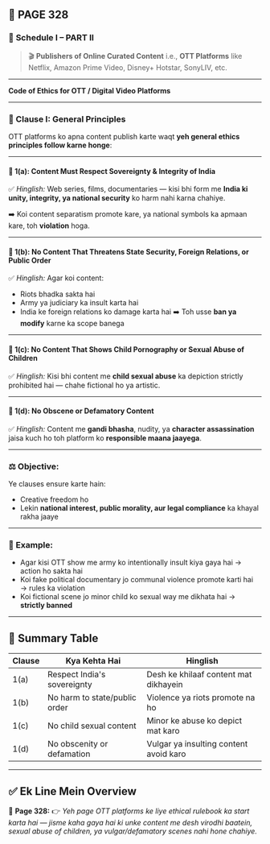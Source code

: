 ## 📄 **PAGE 328**

### 📘 **Schedule I – PART II**

> 🎬 **Publishers of Online Curated Content**
> i.e., **OTT Platforms** like Netflix, Amazon Prime Video, Disney+ Hotstar, SonyLIV, etc.

---
**Code of Ethics for OTT / Digital Video Platforms**

---

### 📘 Clause I: **General Principles**

OTT platforms ko apna content publish karte waqt **yeh general ethics principles follow karne honge**:

---

#### 🔹 1(a): **Content Must Respect Sovereignty & Integrity of India**

✅ *Hinglish:*
Web series, films, documentaries — kisi bhi form me **India ki unity, integrity, ya national security** ko harm nahi karna chahiye.

➡️ Koi content separatism promote kare, ya national symbols ka apmaan kare, toh **violation** hoga.

---

#### 🔹 1(b): **No Content That Threatens State Security, Foreign Relations, or Public Order**

✅ *Hinglish:*
Agar koi content:

* Riots bhadka sakta hai
* Army ya judiciary ka insult karta hai
* India ke foreign relations ko damage karta hai
  ➡️ Toh usse **ban ya modify** karne ka scope banega

---

#### 🔹 1(c): **No Content That Shows Child Pornography or Sexual Abuse of Children**

✅ *Hinglish:*
Kisi bhi content me **child sexual abuse** ka depiction strictly prohibited hai — chahe fictional ho ya artistic.

---

#### 🔹 1(d): **No Obscene or Defamatory Content**

✅ *Hinglish:*
Content me **gandi bhasha**, nudity, ya **character assassination** jaisa kuch ho toh platform ko **responsible maana jaayega**.

---

### ⚖️ Objective:

Ye clauses ensure karte hain:

* Creative freedom ho
* Lekin **national interest, public morality, aur legal compliance** ka khayal rakha jaaye

---

### 📌 Example:

* Agar kisi OTT show me army ko intentionally insult kiya gaya hai → action ho sakta hai
* Koi fake political documentary jo communal violence promote karti hai → rules ka violation
* Koi fictional scene jo minor child ko sexual way me dikhata hai → **strictly banned**

---

## 🧩 Summary Table

| Clause | Kya Kehta Hai                 | Hinglish                               |
| ------ | ----------------------------- | -------------------------------------- |
| 1(a)   | Respect India's sovereignty   | Desh ke khilaaf content mat dikhayein  |
| 1(b)   | No harm to state/public order | Violence ya riots promote na ho        |
| 1(c)   | No child sexual content       | Minor ke abuse ko depict mat karo      |
| 1(d)   | No obscenity or defamation    | Vulgar ya insulting content avoid karo |

---

## ✅ **Ek Line Mein Overview**

📌 **Page 328:**
👉 *Yeh page OTT platforms ke liye ethical rulebook ka start karta hai — jisme kaha gaya hai ki unke content me desh virodhi baatein, sexual abuse of children, ya vulgar/defamatory scenes nahi hone chahiye.*
